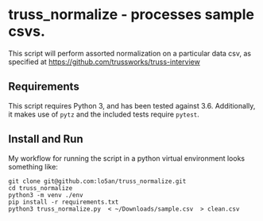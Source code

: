 # truss_normalize - processes sample csvs. 

This script will perform assorted normalization on a particular data csv, as specified at 
https://github.com/trussworks/truss-interview

## Requirements

This script requires Python 3, and has been tested against 3.6. Additionally, it makes use
of `pytz` and the included tests require `pytest`.

## Install and Run

My workflow for running the script in a python virtual environment looks something like:

```
git clone git@github.com:lo5an/truss_normalize.git
cd truss_normalize
python3 -m venv ./env
pip install -r requirements.txt
python3 truss_normalize.py  < ~/Downloads/sample.csv  > clean.csv
```


